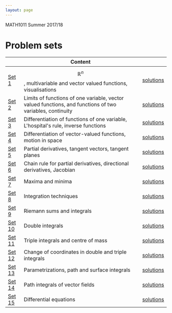 ```yaml
---
layout: page
---
```


MATH1011 Summer 2017/18 

# Problem sets

|| Content | |
---|---|---|
[Set 1](https://lms.uwa.edu.au/bbcswebdav/courses/MATH1011_TS-SUMM-B_2018/problem%20sets/workshop_1.pdf)|$$\mathbb{R}^n$$, multivariable and vector valued functions, visualisations| [solutions](https://lms.uwa.edu.au/bbcswebdav/courses/MATH1011_TS-SUMM-B_2018/problem%20sets/workshop_1_soln.pdf)
[Set 2](https://lms.uwa.edu.au/bbcswebdav/courses/MATH1011_TS-SUMM-B_2018/problem%20sets/workshop_2.pdf)| Limits of functions of one variable, vector valued functions, and functions of two variables, continuity|[solutions](https://lms.uwa.edu.au/bbcswebdav/courses/MATH1011_TS-SUMM-B_2018/problem%20sets/workshop_2_soln.pdf)
[Set 3](https://lms.uwa.edu.au/bbcswebdav/courses/MATH1011_TS-SUMM-B_2018/problem%20sets/workshop_3.pdf)| Differentiation of functions of one variable, L'hospital's rule, inverse functions| [solutions](https://lms.uwa.edu.au/bbcswebdav/courses/MATH1011_TS-SUMM-B_2018/problem%20sets/workshop_3_soln.pdf)
[Set 4](https://lms.uwa.edu.au/bbcswebdav/courses/MATH1011_TS-SUMM-B_2018/problem%20sets/workshop_4.pdf)| Differentiation of vector-valued functions, motion in space| [solutions](https://lms.uwa.edu.au/bbcswebdav/courses/MATH1011_TS-SUMM-B_2018/problem%20sets/workshop_4_soln.pdf)
[Set 5](https://lms.uwa.edu.au/bbcswebdav/courses/MATH1011_TS-SUMM-B_2018/problem%20sets/workshop_5.pdf)| Partial derivatives, tangent vectors, tangent planes| [solutions](https://lms.uwa.edu.au/bbcswebdav/courses/MATH1011_TS-SUMM-B_2018/problem%20sets/workshop_5_soln.pdf)
[Set 6](https://lms.uwa.edu.au/bbcswebdav/courses/MATH1011_TS-SUMM-B_2018/problem%20sets/workshop_6.pdf)| Chain rule for partial derivatives, directional derivatives, Jacobian| [solutions](https://lms.uwa.edu.au/bbcswebdav/courses/MATH1011_TS-SUMM-B_2018/problem%20sets/workshop_6_soln.pdf)
[Set 7](https://lms.uwa.edu.au/bbcswebdav/courses/MATH1011_TS-SUMM-B_2018/problem%20sets/workshop_7.pdf)| Maxima and minima| [solutions](https://lms.uwa.edu.au/bbcswebdav/courses/MATH1011_TS-SUMM-B_2018/problem%20sets/workshop_7_soln.pdf)
[Set 8](https://lms.uwa.edu.au/bbcswebdav/courses/MATH1011_TS-SUMM-B_2018/problem%20sets/workshop_8.pdf)| Integration techniques| [solutions](https://lms.uwa.edu.au/bbcswebdav/courses/MATH1011_TS-SUMM-B_2018/problem%20sets/workshop_8_soln.pdf)
[Set 9](https://lms.uwa.edu.au/bbcswebdav/courses/MATH1011_TS-SUMM-B_2018/problem%20sets/workshop_9.pdf)| Riemann sums and integrals| [solutions](https://lms.uwa.edu.au/bbcswebdav/courses/MATH1011_TS-SUMM-B_2018/problem%20sets/workshop_9_soln.pdf)
[Set 10](https://lms.uwa.edu.au/bbcswebdav/courses/MATH1011_TS-SUMM-B_2018/problem%20sets/workshop_10.pdf)| Double integrals| [solutions](https://lms.uwa.edu.au/bbcswebdav/courses/MATH1011_TS-SUMM-B_2018/problem%20sets/workshop_10_soln.pdf)
[Set 11](https://lms.uwa.edu.au/bbcswebdav/courses/MATH1011_TS-SUMM-B_2018/problem%20sets/workshop_11.pdf)| Triple integrals and centre of mass| [solutions](https://lms.uwa.edu.au/bbcswebdav/courses/MATH1011_TS-SUMM-B_2018/problem%20sets/workshop_11_soln.pdf)
[Set 12](https://lms.uwa.edu.au/bbcswebdav/courses/MATH1011_TS-SUMM-B_2018/problem%20sets/workshop_12.pdf)| Change of coordinates in double and triple integrals | [solutions](https://lms.uwa.edu.au/bbcswebdav/courses/MATH1011_TS-SUMM-B_2018/problem%20sets/workshop_12_soln.pdf)
[Set 13](https://lms.uwa.edu.au/bbcswebdav/courses/MATH1011_TS-SUMM-B_2018/problem%20sets/workshop_13.pdf)| Parametrizations, path and surface integrals | [solutions](https://lms.uwa.edu.au/bbcswebdav/courses/MATH1011_TS-SUMM-B_2018/problem%20sets/workshop_13_soln.pdf)
[Set 14](https://lms.uwa.edu.au/bbcswebdav/courses/MATH1011_TS-SUMM-B_2018/problem%20sets/workshop_14.pdf)| Path integrals of vector fields | [solutions](https://lms.uwa.edu.au/bbcswebdav/courses/MATH1011_TS-SUMM-B_2018/problem%20sets/workshop_14_soln.pdf)
[Set 15](https://lms.uwa.edu.au/bbcswebdav/courses/MATH1011_TS-SUMM-B_2018/problem%20sets/workshop_15.pdf)| Differential equations | [solutions](https://lms.uwa.edu.au/bbcswebdav/courses/MATH1011_TS-SUMM-B_2018/problem%20sets/workshop_15_soln.pdf)